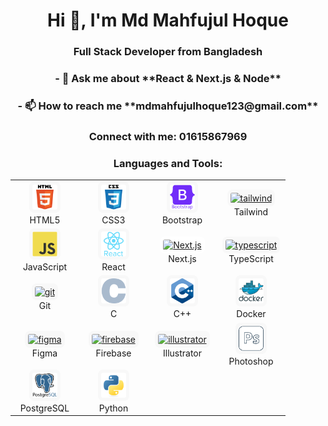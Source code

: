 <h1 align="center">Hi 👋, I'm Md Mahfujul Hoque</h1>
<h3 align="center">Full Stack Developer from Bangladesh</h3>

<h3 align="center">- 💬 Ask me about **React & Next.js & Node**</h3>
<h3 align="center">- 📫 How to reach me **mdmahfujulhoque123@gmail.com**</h3>

<h3 align="center">Connect with me: 01615867969</h3>

<h3 align="center">Languages and Tools:</h3>

<table align="center">
  <tr>
    <td align="center" width="96">
      <a href="https://www.w3.org/html/" target="_blank">
        <img src="https://raw.githubusercontent.com/devicons/devicon/master/icons/html5/html5-original-wordmark.svg" alt="html5" width="40" height="40" style="border-radius: 8px; padding: 5px; background-color: #f8f8f8;"/>
      </a>
      <br>HTML5
    </td>
    <td align="center" width="96">
      <a href="https://www.w3schools.com/css/" target="_blank">
        <img src="https://raw.githubusercontent.com/devicons/devicon/master/icons/css3/css3-original-wordmark.svg" alt="css3" width="40" height="40" style="border-radius: 8px; padding: 5px; background-color: #f8f8f8;"/>
      </a>
      <br>CSS3
    </td>
    <td align="center" width="96">
      <a href="https://getbootstrap.com" target="_blank">
        <img src="https://raw.githubusercontent.com/devicons/devicon/master/icons/bootstrap/bootstrap-plain-wordmark.svg" alt="bootstrap" width="40" height="40" style="border-radius: 8px; padding: 5px; background-color: #f8f8f8;"/>
      </a>
      <br>Bootstrap
    </td>
    <td align="center" width="96">
      <a href="https://tailwindcss.com/" target="_blank">
        <img src="https://www.vectorlogo.zone/logos/tailwindcss/tailwindcss-icon.svg" alt="tailwind" width="40" height="40" style="border-radius: 8px; padding: 5px; background-color: #f8f8f8;"/>
      </a>
      <br>Tailwind
    </td>
  </tr>
  <tr>
    <td align="center" width="96">
      <a href="https://developer.mozilla.org/en-US/docs/Web/JavaScript" target="_blank">
        <img src="https://raw.githubusercontent.com/devicons/devicon/master/icons/javascript/javascript-original.svg" alt="javascript" width="40" height="40" style="border-radius: 8px; padding: 5px; background-color: #f8f8f8;"/>
      </a>
      <br>JavaScript
    </td>
    <td align="center" width="96">
      <a href="https://reactjs.org/" target="_blank">
        <img src="https://raw.githubusercontent.com/devicons/devicon/master/icons/react/react-original-wordmark.svg" alt="react" width="40" height="40" style="border-radius: 8px; padding: 5px; background-color: #f8f8f8;"/>
      </a>
      <br>React
    </td>
    <td align="center" width="96">
      <a href="https://nextjs.org/" target="_blank">
        <img src="https://cdn.worldvectorlogo.com/logos/next-js.svg" alt="Next.js" width="40" height="40" style="border-radius: 8px; padding: 5px; background-color: #ffffff;"/>
      </a>
      <br>Next.js
    </td>
   <td align="center" width="96">
   <a href="https://www.typescriptlang.org/" target="_blank">
      <img src="https://cdn.worldvectorlogo.com/logos/typescript.svg" alt="typescript" width="40" height="40" style="border-radius: 8px; padding: 5px; background-color: #f8f8f8;"/>
   </a>
   <br>TypeScript
</td>

  </tr>
  <tr>
    <td align="center" width="96">
      <a href="https://git-scm.com/" target="_blank">
        <img src="https://www.vectorlogo.zone/logos/git-scm/git-scm-icon.svg" alt="git" width="40" height="40" style="border-radius: 8px; padding: 5px; background-color: #f8f8f8;"/>
      </a>
      <br>Git
    </td>
    <td align="center" width="96">
      <a href="https://www.cprogramming.com/" target="_blank">
        <img src="https://raw.githubusercontent.com/devicons/devicon/master/icons/c/c-original.svg" alt="c" width="40" height="40" style="border-radius: 8px; padding: 5px; background-color: #f8f8f8;"/>
      </a>
      <br>C
    </td>
    <td align="center" width="96">
      <a href="https://www.w3schools.com/cpp/" target="_blank">
        <img src="https://raw.githubusercontent.com/devicons/devicon/master/icons/cplusplus/cplusplus-original.svg" alt="cplusplus" width="40" height="40" style="border-radius: 8px; padding: 5px; background-color: #f8f8f8;"/>
      </a>
      <br>C++
    </td>
    <td align="center" width="96">
      <a href="https://www.docker.com/" target="_blank">
        <img src="https://raw.githubusercontent.com/devicons/devicon/master/icons/docker/docker-original-wordmark.svg" alt="docker" width="40" height="40" style="border-radius: 8px; padding: 5px; background-color: #f8f8f8;"/>
      </a>
      <br>Docker
    </td>
  </tr>
  <tr>
    <td align="center" width="96">
      <a href="https://www.figma.com/" target="_blank">
        <img src="https://www.vectorlogo.zone/logos/figma/figma-icon.svg" alt="figma" width="40" height="40" style="border-radius: 8px; padding: 5px; background-color: #f8f8f8;"/>
      </a>
      <br>Figma
    </td>
    <td align="center" width="96">
      <a href="https://firebase.google.com/" target="_blank">
        <img src="https://www.vectorlogo.zone/logos/firebase/firebase-icon.svg" alt="firebase" width="40" height="40" style="border-radius: 8px; padding: 5px; background-color: #f8f8f8;"/>
      </a>
      <br>Firebase
    </td>
    <td align="center" width="96">
      <a href="https://www.adobe.com/in/products/illustrator.html" target="_blank">
        <img src="https://www.vectorlogo.zone/logos/adobe_illustrator/adobe_illustrator-icon.svg" alt="illustrator" width="40" height="40" style="border-radius: 8px; padding: 5px; background-color: #f8f8f8;"/>
      </a>
      <br>Illustrator
    </td>
    <td align="center" width="96">
      <a href="https://www.photoshop.com/en" target="_blank">
        <img src="https://raw.githubusercontent.com/devicons/devicon/master/icons/photoshop/photoshop-line.svg" alt="photoshop" width="40" height="40" style="border-radius: 8px; padding: 5px; background-color: #f8f8f8;"/>
      </a>
      <br>Photoshop
    </td>
  </tr>
  <tr>
    <td align="center" width="96">
      <a href="https://www.postgresql.org" target="_blank">
        <img src="https://raw.githubusercontent.com/devicons/devicon/master/icons/postgresql/postgresql-original-wordmark.svg" alt="postgresql" width="40" height="40" style="border-radius: 8px; padding: 5px; background-color: #f8f8f8;"/>
      </a>
      <br>PostgreSQL
    </td>
    <td align="center" width="96">
      <a href="https://www.python.org" target="_blank">
        <img src="https://raw.githubusercontent.com/devicons/devicon/master/icons/python/python-original.svg" alt="python" width="40" height="40" style="border-radius: 8px; padding: 5px; background-color: #f8f8f8;"/>
      </a>
      <br>Python
    </td>
   
